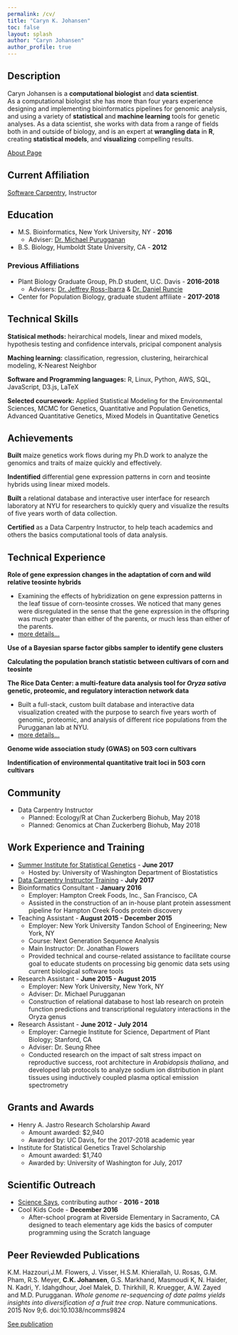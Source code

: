 ```yaml
---
permalink: /cv/
title: "Caryn K. Johansen"
toc: false
layout: splash
author: "Caryn Johansen"
author_profile: true
---
```


## Description

Caryn Johansen is a **computational biologist** and **data scientist**.  
As a computational biologist she has more than four years experience designing and implementing bioinformatics pipelines for genomic analysis, and using a variety of **statistical** and **machine learning** tools for genetic analyses.
As a data scientist, she works with data from a range of fields both in and outside of biology, and is an expert at **wrangling data** in **R**, creating **statistical models**, and **visualizing** compelling results.

[About Page](/about/)

## Current Affiliation

[Software Carpentry](https://software-carpentry.org/), Instructor

## Education

*   M.S. Bioinformatics, New York University, NY - __2016__
    -   Adviser: [Dr. Michael Purugganan](http://puruggananlab.bio.nyu.edu/)
*   B.S. Biology, Humboldt State University, CA - __2012__

### Previous Affiliations

*   Plant Biology Graduate Group, Ph.D student, U.C. Davis - __2016-2018__
    -   Advisers: [Dr. Jeffrey Ross-Ibarra](http://www.rilab.org/) & [Dr. Daniel Runcie](http://runcielab.ucdavis.edu/)
*   Center for Population Biology, graduate student affiliate - __2017-2018__

## Technical Skills

**Statisical methods:** heirarchical models, linear and mixed models, hypothesis testing and confidence intervals, pricipal component analysis

**Maching learning:** classification, regression, clustering, heirarchical modeling, K-Nearest Neighbor

**Software and Programming languages:** R, Linux, Python, AWS, SQL, JavaScript, D3.js, LaTeX

**Selected coursework:** Applied Statistical Modeling for the Environmental Sciences, MCMC for Genetics, Quantitative and Population Genetics, Advanced Quantitative Genetics, Mixed Models in Quantitative Genetics

## Achievements

__Built__ maize genetics work flows during my Ph.D work to analyze the genomics and traits of maize quickly and effectively.

__Indentified__ differential gene expression patterns in corn and teosinte hybrids using linear mixed models.

__Built__ a relational database and interactive user interface for research laboratory at NYU for researchers to quickly query and visualize the results of five years worth of data collection.

__Certified__ as a Data Carpentry Instructor, to help teach academics and others the basics computational tools of data analysis.

## Technical Experience

__Role of gene expression changes in the adaptation of corn and wild relative teosinte hybrids__

* Examining the effects of hybridization on gene expression patterns in the leaf tissue of corn-teosinte crosses. We noticed that many genes were disregulated in the sense that the gene expression in the offspring was much greater than either of the parents, or much less than either of the parents.
* [more details...](/maizereg/)

__Use of a Bayesian sparse factor gibbs sampler to identify gene clusters__

__Calculating the population branch statistic between cultivars of corn and teosinte__

__The Rice Data Center: a multi-feature data analysis tool for _Oryza sativa_ genetic, proteomic, and regulatory interaction network data__

* Built a full-stack, custom built database and interactive data visualization created with the purpose to search five years worth of genomic, proteomic, and analysis of different rice populations from the Purugganan lab at NYU.
* [more details...](/ricedata/)

__Genome wide association study (GWAS) on 503 corn cultivars__

__Indentification of environmental quantitative trait loci in 503 corn cultivars__

## Community

* Data Carpentry Instructor
    - Planned: Ecology/R at Chan Zuckerberg Biohub, May 2018
    - Planned: Genomics at Chan Zuckerberg Biohub, May 2018

## Work Experience and Training

* [Summer Institute for Statistical Genetics](https://www.biostat.washington.edu/suminst/sisg) - __June 2017__
    - Hosted by: University of Washington Department of Biostatistics
* [Data Carpentry Instructor Training](http://www.datacarpentry.org/) - __July 2017__
* Bioinformatics Consultant - __January 2016__
    - Employer: Hampton Creek Foods, Inc., San Francisco, CA
    - Assisted in the construction of an in-house plant protein assessment pipeline for Hampton Creek Foods protein discovery
* Teaching Assistant - __August 2015 - December 2015__
    - Employer: New York University Tandon School of Engineering; New York, NY
    - Course: Next Generation Sequence Analysis
    - Main Instructor: Dr. Jonathan Flowers
    - Provided technical and course-related assistance to facilitate course goal to educate students on processing big genomic data sets using current biological software tools
* Research Assistant - __June 2015 - August 2015__
    - Employer: New York University, New York, NY
    - Adviser: Dr. Michael Purugganan
    - Construction of relational database to host lab research on protein function predictions and transcriptional regulatory interactions in the Oryza genus
* Research Assistant - __June 2012 - July 2014__
    - Employer: Carnegie Institute for Science, Department of Plant Biology; Stanford, CA
    - Adviser: Dr. Seung Rhee
    - Conducted research on the impact of salt stress impact on reproductive success, root architecture in _Arabidopsis thaliana_, and developed lab protocols to analyze sodium ion distribution in plant tissues using inductively coupled plasma optical emission spectrometry

## Grants and Awards

* Henry A. Jastro Research Scholarship Award
    - Amount awarded: $2,940
    - Awarded by: UC Davis, for the 2017-2018 academic year 
* Institute for Statistical Genetics Travel Scholarship
    - Amount awarded: $1,740
    - Awarded by: University of Washington for July, 2017


## Scientific Outreach

* [Science Says](https://davissciencesays.com/), contributing author - __2016 - 2018__
* Cool Kids Code - __December 2016__
    - After-school program at Riverside Elementary in Sacramento, CA designed to teach elementary age kids the basics of computer programming using the Scratch language

## Peer Reviewded Publications

K.M. Hazzouri,J.M. Flowers, J. Visser, H.S.M. Khierallah, U. Rosas, G.M. Pham, R.S. Meyer, **C.K. Johansen**, G.S. Markhand, Masmoudi K, N. Haider, N. Kadri, Y. Idahgdhour, Joel Malek, D. Thirkhill, R. Kruegger, A.W. Zayed and M.D. Purugganan. _Whole genome re-sequencing of date palms yields insights into diversification of a fruit tree crop_. Nature communications. 2015 Nov 9;6. doi:10.1038/ncomms9824

[See publication](https://www.nature.com/articles/ncomms9824)

